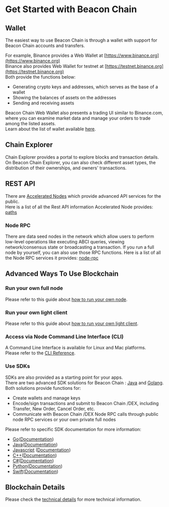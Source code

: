 # Get Started with Beacon Chain 

## Wallet

The easiest way to use Beacon Chain  is through a wallet with support for Beacon Chain  accounts and transfers.

For example, Binance provides a Web Wallet at [https://www.binance.org](https://www.binance.org)<br/>
Binance also provides Web Wallet for testnet at [https://testnet.binance.org](https://testnet.binance.org)<br/>
Both provide the functions below:

- Generating crypto keys and addresses, which serves as the base of a wallet
- Showing the balances of assets on the addresses
- Sending and receiving assets

Beacon Chain Web Wallet also presents a trading UI similar to Binance.com, where you can examine market data and manage your orders to trade among the listed assets.<br/>
Learn about the list of wallet available [here](wallets.md).

## Chain Explorer
Chain Explorer provides a portal to explore blocks and transaction details.<br/>
On Beacon Chain  Explorer, you can also check different asset types, the distribution of their ownerships, and owners' transactions.

## REST API
There are [Accelerated Nodes](faq/faq.md#what-is-the-accelerated-node) which provide advanced API services for the public.<br/>
Here is a list of all the Rest API information Accelerated Node provides: [paths](../api-reference/dex-api/paths.md)

### Node RPC
There are data seed nodes in the network which allow users to perform low-level operations like executing ABCI queries, viewing network/consensus state or broadcasting a transaction.
If you run a full node by yourself, you can also use those RPC functions. Here is a list of all the Node RPC services it provides: [node-rpc](../api-reference/node-rpc.md)

## Advanced Ways To Use Blockchain
### Run your own full node

Please refer to this guide about [how to run your own node](fullnode.md).

### Run your own light client

Please refer to this guide about [how to run your own light client](light-client.md).

### Access via Node Command Line Interface (CLI)

A Command Line Interface is available for Linux and Mac platforms.<br/>
Please refer to the [CLI Reference](../api-reference/cli.md).

### Use SDKs

SDKs are also provided as a starting point for your apps.<br/>
There are two advanced SDK solutions for Beacon Chain : [Java](<https://github.com/bnb-chain/java-sdk>) and [Golang](<https://github.com/bnb-chain/go-sdk>).<br/>
Both solutions provide functions for:<br/>

* Create wallets and manage keys
* Encode/sign transactions and submit to Beacon Chain /DEX, including Transfer, New Order, Cancel Order, etc.
* Communicate with Beacon Chain /DEX Node RPC calls through public node RPC services or your own private full nodes

Please refer to specific SDK documentation for more information:

- [Go](https://github.com/bnb-chain/go-sdk)([Documentation](https://github.com/bnb-chain/go-sdk/wiki))
- [Java](https://github.com/bnb-chain/java-sdk)([Documentation](https://github.com/bnb-chain/java-sdk/wiki))
- [Javascript](https://github.com/bnb-chain/javascript-sdk) ([Documentation](https://github.com/bnb-chain/javascript-sdk/wiki))
- [C++](https://github.com/bnb-chain/cplusplus-sdk)([Documentation](https://github.com/bnb-chain/cplusplus-sdk/wiki))
- [C#](https://github.com/bnb-chain/csharp-sdk)([Documentation](https://github.com/bnb-chain/csharp-sdk))
- [Python](https://github.com/bnb-chain/python-sdk)([Documentation](https://python-bnb-chain.readthedocs.io/en/latest/bnb-chain.html#module-binance_chain))
- [Swift](https://github.com/bnb-chain/swift-sdk)([Documentation](https://github.com/bnb-chain/swift-sdk/blob/master/README.md))


## Blockchain Details
Please check the [technical details](index.md#technology-details) for more technical information.
